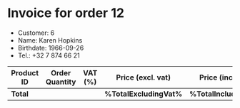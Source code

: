 # Invoice for order 12

- Customer: 6
- Name: Karen Hopkins
- Birthdate: 1966-09-26
- Tel.: +32 7 874 66 21

| Product ID | Order Quantity | VAT (%) | Price (excl. vat) | Price (incl. VAT) |
|------------|----------------|---------|-------------------|-------------------|
| **Total** |                 |         | **%TotalExcludingVat%**| **%TotalIncludingVat%** |


